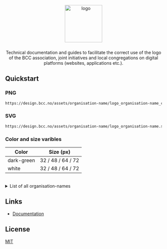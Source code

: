 <p align="center">
  <img alt="logo" src="https://design.bcc.no/assets/github/bcc_logo-secondary_dark-green.png" width="120" style="margin-bottom: 10px;">
</p>
<p align="center">Technical documentation and guides to facilitate the correct use of the logo of the BCC association, joint initiatives and local congregations on digital platforms (websites, applications etc.).</p>

## Quickstart

### PNG

```bash
https://design.bcc.no/assets/organisation-name/logo_organisation-name_color_size.png
```
### SVG

```bash
https://design.bcc.no/assets/organisation-name/logo_organisation-name.svg
```

### Color and size varibles

| **Color** | **Size** (px) | 
| --- | --- |
| dark-green | 32 / 48 / 64 / 72 |
| white | 32 / 48 / 64 / 72 |
<br>

<details><summary>List of all organisation-names</summary><br>

> ### Organisations
>   
> - bcc-media
> - bcc-event
> - bcc-ateam
> - bcc-fund
> - bcc-music
> - bcc-facilities
<br>

> ### Member organisations
>
> - bcc-norway
> - bcc-germany
<br>
 
> ### Local churches
> 
> - bcc-bergen
> - bcc-drammen-sande
> - bcc-eiker
> - bcc-grenland
> - bcc-hallingdal
> - bcc-hamar
> - bcc-harstad
> - bcc-honefoss
> - bcc-molde
> - bcc-maaloy
> - bcc-oslo-og-follo
> - bcc-sandefjord
> - bcc-stavanger
> - bcc-stord
> - bcc-sorlandet
> - bcc-tonsberg
> - bcc-valdres
> - bcc-ostfold

</details>

## Links

- [Documentation](https://developer.bcc.no/bcc-design)

## License

[MIT](https://en.wikipedia.org/wiki/MIT_License)